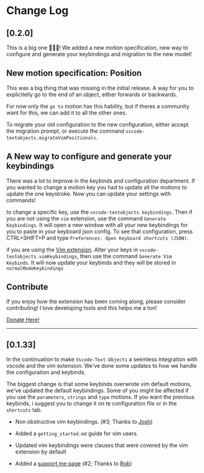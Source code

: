 # Change Log

## [0.2.0]

This is a big one 🎊🎊🎊! We added a new motion specification, new way to configure and generate your keybindings and migration to the new model!

## New motion specification: Position

This was a big thing that was missing in the initial release. A way for you to explicitelly go to the end of an object, either forwards or backwards.

For now only the `go to` motion has this hability, but if theres a community want for this, we can add it to all the other ones.

To migrate your old configuration to the new configuration, either accept the migration prompt, or execute the command `vscode-textobjects.migrateVimPositionals`.

## A New way to configure and generate your keybindings

There was a lot to improve in the keybinds and configuration department. If you wanted to change a motion key you had to update all the motions to update the one keystroke. Now you can update your settings with commands!

to change a specific key, use the `vscode-textobjects.keybindings`. Then if you are not using the `vim` extension, use the command `Generate Keybindings`. It will open a new window with all your new keybindings for you to paste in your keyboard json config. To see that configuration, press CTRL+SHIFT+P and type `Preferences: Open Keyboard shortcuts (JSON)`.

if you are using the [Vim extension](https://marketplace.visualstudio.com/items?itemName=vscodevim.vim). Alter your keys in `vscode-textobjects.vimKeybindings`, then use the command `Generate Vim Keybinds`. It will now update your keybinds and they will be stored in `normalModeKeybindings`

## Contribute

If you enjoy how the extension has been coming along, please consider contributing! I love developing tools and this helps me a ton!

[Donate Here!](https://ko-fi.com/rodrigoscola)

---

## [0.1.33]

In the continuation to make `Vscode-Text-Objects` a seemless integration with vscode and the vim extension. We've done some updates to how we handle the configuration and keybinds.

The biggest change is that some keybinds overwrote vim default motions, we've updated the default keybindings. Some of you might be affected if you use the `parameters`, `strings` and `type` motions. If you want the previous keybinds, i suggest you to change it on te configuration file or in the `shortcuts` tab.

-    Non obstructive vim keybindings. (#3; Thanks to [Josh](https://github.com/JoshPaulie))

-    Added a `getting_started.md` guide for vim users.

-    Updated vim keybindings were clauses that were covered by the vim extension by default

-    Added a [support me page](https://ko-fi.com/rodrigoscola) (#2; Thanks to [Rob](https://github.com/RobPruzan))
